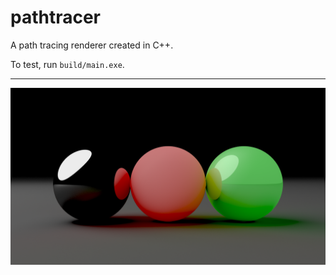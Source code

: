 # pathtracer
A path tracing renderer created in C++.

To test, run `build/main.exe`.

---

![alt text](https://github.com/Xeladarocks/pathtracer/blob/master/output.png?raw=true "10000s Render")
